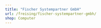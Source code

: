 ```yaml
---
title: "Fischer Systempartner GmbH"
url: /freising/fischer-systempartner-gmbh/
shop: Computer
---
```

